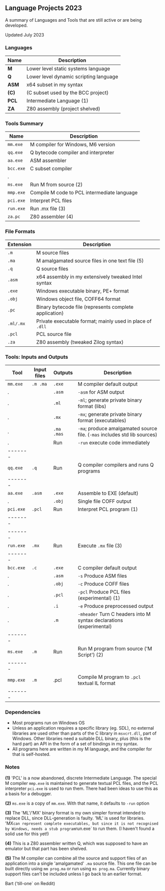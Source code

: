 ## Language Projects 2023

A summary of Languages and Tools that are still active or are being developed.

Updated July 2023

### Languages

Name | Description
--- | ---
**M** | Lower level static systems language
**Q** | Lower level dynamic scripting language
**ASM** | x64 subset in my syntax
**(C)**  | (C subset used by the BCC project)
**PCL** | Intermediate Language (1)
**ZA** | Z80 assembly (project shelved)

### Tools Summary

Name | Description
--- | ---
`mm.exe` | M compiler for Windows, M6 version
`qq.exe` | Q bytecode compiler and interpreter
`aa.exe` | ASM assembler
`bcc.exe` | C subset compiler
. |
`ms.exe` | Run M from source (2)
`mmp.exe` | Compile M code to PCL intermediate language
`pci.exe` | Interpret PCL files
`run.exe` | Run .mx file (3)
`za.pc` | Z80 assembler (4)

### File Formats

Extension | Description
--- | ---
`.m` | M source files
`.ma` | M amalgamated source files in one text file (5)
`.q`  | Q source files
`.asm` | x64 assembly in my extensively tweaked Intel syntax
`.exe` | Windows executable binary, PE+ format
`.obj` | Windows object file, COFF64 format
`.pc`  | Binary bytecode file (represents complete application)
`.ml/.mx` | Private executable format; mainly used in place of `.dll`
`.pcl` | PCL source file
`.za` | Z80 assembly (tweaked Zilog syntax)

### Tools: Inputs and Outputs

Tool | Input files | Outputs  | Description
---| --- | --- | ---
`mm.exe` | `.m .ma`  | `.exe` | M compiler default output
. |             | `.asm` | `-asm` for ASM output
. |             | `.ml` | `-ml`; generate private binary format (libs)
. |             | `.mx` | `-mx`; generate private binary format (executables)
. |             | `.ma .mas`  | `-ma`; produce amalgamated source file. (`-mas` includes std lib sources)
. |             | Run  | `-run` execute code immediately
------- | | 
`qq.exe` | `.q` | Run  | Q compiler compilers and runs Q programs
------- | |
`aa.exe` | `.asm` | `.exe` | Assemble to EXE (default)
. |               | `.obj` | Single file COFF output
`pci.exe` | `.pcl` | Run | Interpret PCL program (1)
------- | |
------- | |
`run.exe` | `.mx`   | Run | Execute `.mx` file (3)
------- | |
`bcc.exe` | `.c`   | `.exe` | C compiler default output
. |               | `.asm` | `-s` Produce ASM files
. |               | `.obj`  | `-c` Produce COFF files
. |               | `.pcl`  | `-pcl` Produce PCL files (experimental) (1)
. |               | `.i`  | `-e` Produce preprocessed output
. |               | `.m` | `-mheader` Turn C headers into M syntax declarations (experimental)
------- | |
`ms.exe` | `.m`  | Run | Run M program from source ('M Script') (2)
------- | |
`mmp.exe` | `.m`  | .pcl| Compile M program to `.pcl` textual IL format
------- | |

### Dependencies

* Most programs run on Windows OS
* Unless an application requires a specific library (eg. SDL), no external libraries are used other than parts of the C library in `msvcrt.dll`, part of Windows. Other libraries need a suitable DLL binary, plus (this is the hard part) an API in the form of a set of bindings in my syntax.
* All programs here are written in my M language, and the compiler for that is self-hosted.


### Notes


**(1)** 'PCL' is a now abandoned, discrete Intermediate Language. The special M compiler `mmp.exe` is maintained to generate textual PCL files, and the
PCL interpreter `pci.exe` is used to run them. There had been ideas to use this as a basis for a debugger.

**(2)** `ms.exe` is a copy of `mm.exe`. With that name, it defaults to `-run` option

**(3)** The 'ML'/'MX' binary format is my own simpler format intended to replace DLL, since DLL-generation is faulty. 'ML' is used for
libraries. 'MX` can represent complete executables, but since it is not recognised by Windows, needs a stub program `run.exe` to run them. (I 
haven't found a solid use for this yet!)

**(4)** This is a Z80 assembler written Q, which was supposed to have an emulator but that part has been shelved.

**(5)** The M compiler can combine all the source and support files of an application into a single 'amalgamated' `.ma` source file. This one file can be built directly using `mm prog.ma` or run using `ms prog.ma`. Currently binary support files can't be included unless I go back to an earlier format.
 
Bart ('till-one` on Reddit)

